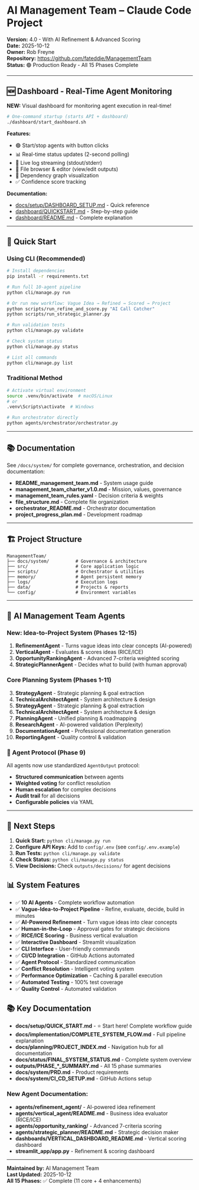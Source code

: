 # AI Management Team – Claude Code Project

**Version:** 4.0 - With AI Refinement & Advanced Scoring  
**Date:** 2025-10-12  
**Owner:** Rob Freyne  
**Repository:** https://github.com/fateddie/ManagementTeam  
**Status:** 🟢 Production Ready - All 15 Phases Complete

---

## 🆕 Dashboard - Real-Time Agent Monitoring

**NEW:** Visual dashboard for monitoring agent execution in real-time!

```bash
# One-command startup (starts API + dashboard)
./dashboard/start_dashboard.sh
```

**Features:**

- 🟢 Start/stop agents with button clicks
- 📊 Real-time status updates (2-second polling)
- 📝 Live log streaming (stdout/stderr)
- 📁 File browser & editor (view/edit outputs)
- 🔗 Dependency graph visualization
- ✅ Confidence score tracking

**Documentation:**

- [docs/setup/DASHBOARD_SETUP.md](docs/setup/DASHBOARD_SETUP.md) - Quick reference
- [dashboard/QUICKSTART.md](dashboard/QUICKSTART.md) - Step-by-step guide
- [dashboard/README.md](dashboard/README.md) - Complete explanation

---

## 🎯 Quick Start

### Using CLI (Recommended)

```bash
# Install dependencies
pip install -r requirements.txt

# Run full 10-agent pipeline
python cli/manage.py run

# Or run new workflow: Vague Idea → Refined → Scored → Project
python scripts/run_refine_and_score.py "AI Call Catcher"
python scripts/run_strategic_planner.py

# Run validation tests
python cli/manage.py validate

# Check system status
python cli/manage.py status

# List all commands
python cli/manage.py list
```

### Traditional Method

```bash
# Activate virtual environment
source .venv/bin/activate  # macOS/Linux
# or
.venv\Scripts\activate  # Windows

# Run orchestrator directly
python agents/orchestrator/orchestrator.py
```

---

## 📚 Documentation

See `/docs/system/` for complete governance, orchestration, and decision documentation:

- **README_management_team.md** - System usage guide
- **management_team_charter_v1.0.md** - Mission, values, governance
- **management_team_rules.yaml** - Decision criteria & weights
- **file_structure.md** - Complete file organization
- **orchestrator_README.md** - Orchestrator documentation
- **project_progress_plan.md** - Development roadmap

---

## 🏗️ Project Structure

```
ManagementTeam/
├── docs/system/          # Governance & architecture
├── src/                  # Core application logic
├── scripts/              # Orchestrator & utilities
├── memory/               # Agent persistent memory
├── logs/                 # Execution logs
├── data/                 # Projects & reports
└── config/               # Environment variables
```

---

## 🤖 AI Management Team Agents

### **New: Idea-to-Project System** (Phases 12-15)

1. **RefinementAgent** - Turns vague ideas into clear concepts (AI-powered)
2. **VerticalAgent** - Evaluates & scores ideas (RICE/ICE)
3. **OpportunityRankingAgent** - Advanced 7-criteria weighted scoring
4. **StrategicPlannerAgent** - Decides what to build (with human approval)

### **Core Planning System** (Phases 1-11)

3. **StrategyAgent** - Strategic planning & goal extraction
4. **TechnicalArchitectAgent** - System architecture & design
5. **StrategyAgent** - Strategic planning & goal extraction
6. **TechnicalArchitectAgent** - System architecture & design
7. **PlanningAgent** - Unified planning & roadmapping
8. **ResearchAgent** - AI-powered validation (Perplexity)
9. **DocumentationAgent** - Professional documentation generation
10. **ReportingAgent** - Quality control & validation

### 🔗 Agent Protocol (Phase 9)

All agents now use standardized `AgentOutput` protocol:

- **Structured communication** between agents
- **Weighted voting** for conflict resolution
- **Human escalation** for complex decisions
- **Audit trail** for all decisions
- **Configurable policies** via YAML

---

## 🚀 Next Steps

1. **Quick Start:** `python cli/manage.py run`
2. **Configure API Keys:** Add to `config/.env` (see `config/.env.example`)
3. **Run Tests:** `python cli/manage.py validate`
4. **Check Status:** `python cli/manage.py status`
5. **View Decisions:** Check `outputs/decisions/` for agent decisions

## 📊 System Features

- ✅ **10 AI Agents** - Complete workflow automation
- ✅ **Vague-Idea-to-Project Pipeline** - Refine, evaluate, decide, build in minutes
- ✅ **AI-Powered Refinement** - Turn vague ideas into clear concepts
- ✅ **Human-in-the-Loop** - Approval gates for strategic decisions
- ✅ **RICE/ICE Scoring** - Business vertical evaluation
- ✅ **Interactive Dashboard** - Streamlit visualization
- ✅ **CLI Interface** - User-friendly commands
- ✅ **CI/CD Integration** - GitHub Actions automated
- ✅ **Agent Protocol** - Standardized communication
- ✅ **Conflict Resolution** - Intelligent voting system
- ✅ **Performance Optimization** - Caching & parallel execution
- ✅ **Automated Testing** - 100% test coverage
- ✅ **Quality Control** - Automated validation

## 📚 Key Documentation

- **docs/setup/QUICK_START.md** - ⭐ Start here! Complete workflow guide
- **docs/implementation/COMPLETE_SYSTEM_FLOW.md** - Full pipeline explanation
- **docs/planning/PROJECT_INDEX.md** - Navigation hub for all documentation
- **docs/status/FINAL_SYSTEM_STATUS.md** - Complete system overview
- **outputs/PHASE\_\*\_SUMMARY.md** - All 15 phase summaries
- **docs/system/PRD.md** - Product requirements
- **docs/system/CI_CD_SETUP.md** - GitHub Actions setup

### **New Agent Documentation:**

- **agents/refinement_agent/** - AI-powered idea refinement
- **agents/vertical_agent/README.md** - Business idea evaluator (RICE/ICE)
- **agents/opportunity_ranking/** - Advanced 7-criteria scoring
- **agents/strategic_planner/README.md** - Strategic decision maker
- **dashboards/VERTICAL_DASHBOARD_README.md** - Vertical scoring dashboard
- **streamlit_app/app.py** - Refinement & scoring dashboard

---

**Maintained by:** AI Management Team  
**Last Updated:** 2025-10-12  
**All 15 Phases:** ✅ Complete (11 core + 4 enhancements)
